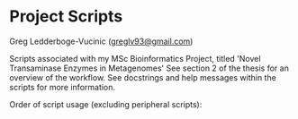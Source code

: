 # Project Scripts

Greg Ledderboge-Vucinic (greglv93@gmail.com)

Scripts associated with my MSc Bioinformatics Project, titled 'Novel Transaminase Enzymes in Metagenomes'
See section 2 of the thesis for an overview of the workflow. See docstrings and help messages within the scripts for more information.

Order of script usage (excluding peripheral scripts):
